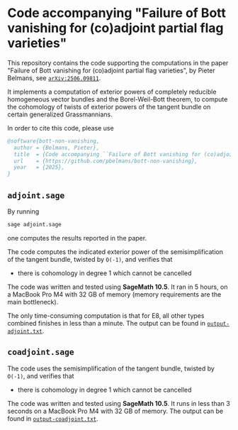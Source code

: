 # Code accompanying "Failure of Bott vanishing for (co)adjoint partial flag varieties"

This repository contains the code supporting the computations in the paper
"Failure of Bott vanishing for (co)adjoint partial flag varieties",
by Pieter Belmans,
see [`arXiv:2506.09811`](https://arxiv.org/abs/2506.09811).

It implements a computation of exterior powers of completely reducible homogeneous vector bundles
and the Borel-Weil-Bott theorem, to compute the cohomology of twists of exterior powers of the tangent bundle
on certain generalized Grassmannians.

In order to cite this code, please use

```bibtex
@software{bott-non-vanishing,
  author = {Belmans, Pieter},
  title  = {Code accompanying ``Failure of Bott vanishing for (co)adjoint partial flag varieties''},
  url    = {https://github.com/pbelmans/bott-non-vanishing},
  year   = {2025},
}
```

## `adjoint.sage`

By running

```bash
sage adjoint.sage
```

one computes the results reported in the paper.

The code computes the indicated exterior power of
the semisimplification of the tangent bundle,
twisted by `O(-1)`, and verifies that

* there is cohomology in degree 1 which cannot be cancelled

The code was written and tested using **SageMath 10.5**.
It ran in 5 hours, on a MacBook Pro M4 with 32 GB of memory
(memory requirements are the main bottleneck).

The only time-consuming computation is that for E8,
all other types combined finishes in less than a minute.
The output can be found in [`output-adjoint.txt`](output-adjoint.txt).

## `coadjoint.sage`

The code uses the semisimplification of the tangent bundle,
twisted by `O(-1)`, and verifies that

* there is cohomology in degree 1 which cannot be cancelled

The code was written and tested using **SageMath 10.5**.
It runs in less than 3 seconds on a MacBook Pro M4 with 32 GB of memory.
The output can be found in [`output-coadjoint.txt`](output-coadjoint.txt).
